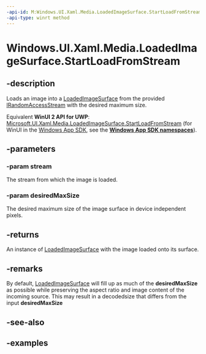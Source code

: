 ```yaml
---
-api-id: M:Windows.UI.Xaml.Media.LoadedImageSurface.StartLoadFromStream(Windows.Storage.Streams.IRandomAccessStream,Windows.Foundation.Size)
-api-type: winrt method
---
```


<!-- Method syntax.
public LoadedImageSurface LoadedImageSurface.StartLoadFromStream(IRandomAccessStream stream, Size desiredMaxSize)
-->

# Windows.UI.Xaml.Media.LoadedImageSurface.StartLoadFromStream


## -description

Loads an image into a [LoadedImageSurface](loadedimagesurface.md) from the provided [IRandomAccessStream](../windows.storage.streams/irandomaccessstream.md) with the desired maximum size.

Equivalent **WinUI 2 API for UWP**: [Microsoft.UI.Xaml.Media.LoadedImageSurface.StartLoadFromStream](/windows/winui/api/microsoft.ui.xaml.media.loadedimagesurface.startloadfromstream) (for WinUI in the [Windows App SDK](/windows/apps/windows-app-sdk/), see the **[Windows App SDK namespaces](/windows/windows-app-sdk/api/winrt/)**).

## -parameters

### -param stream

The stream from which the image is loaded.

### -param desiredMaxSize

The desired maximum size of the image surface in device independent pixels.

## -returns

An instance of [LoadedImageSurface](loadedimagesurface.md) with the image loaded onto its surface.

## -remarks

By default, [LoadedImageSurface](loadedimagesurface.md) will fill up as much of the **desiredMaxSize** as possible while preserving the aspect ratio and image content
of the incoming source. This may result in a decodedsize that differs from the input **desiredMaxSize**

## -see-also

## -examples

